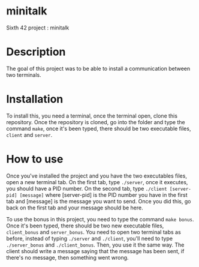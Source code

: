 # minitalk
Sixth 42 project : minitalk

# Description
The goal of this project was to be able to install a communication between two terminals.

# Installation
To install this, you need a terminal, once the terminal open, clone this repository.
Once the repository is cloned, go into the folder and type the command `make`, once it's been typed, there should be two executable files, `client` and `server`.

# How to use
Once you've installed the project and you have the two executables files, open a new terminal tab.
On the first tab, type `./server`, once it executes, you should have a PID number.
On the second tab, type `./client [server-pid] [message]` where [server-pid] is the PID number you have in the first tab and [message] is the message you want to send.
Once you did this, go back on the first tab and your message should be here.

To use the bonus in this project, you need to type the command `make bonus`. Once it's been typed, there should be two new executable files, `client_bonus` and `server_bonus`.
You need to open two terminal tabs as before, instead of typing `./server` and `./client`, you'll need to type `./server_bonus` and `./client_bonus`. Then, you use it the same way.
The client should write a message saying that the message has been sent, if there's no message, then something went wrong.
